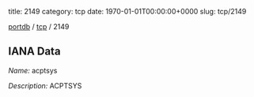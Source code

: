 title: 2149
category: tcp
date: 1970-01-01T00:00:00+0000
slug: tcp/2149

[portdb](/) / [tcp](/category/tcp.html) / 2149


## IANA Data

_Name:_ acptsys

_Description:_ ACPTSYS

